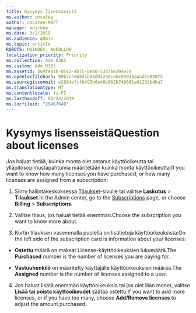 ```yaml
---
title: Kysymys lisensseistä
ms.author: cmcatee
author: cmcatee-MSFT
manager: mnirkhe
ms.date: 3/2/2018
ms.audience: Admin
ms.topic: article
ROBOTS: NOINDEX, NOFOLLOW
localization_priority: Priority
ms.collection: Adm_O365
ms.custom: Adm_O365
ms.assetid: b69fea1b-0542-4b75-bea0-53d7be294e7a
ms.openlocfilehash: 09b7ce868d1b04d91266ce6c89035aaad7e84975
ms.sourcegitcommit: e2864efcfb493b6e46b662b746661a61232bdba7
ms.translationtype: MT
ms.contentlocale: fi-FI
ms.lasthandoff: 01/24/2019
ms.locfileid: "29467649"
---
```

# <a name="question-about-licenses"></a><span data-ttu-id="d0618-102">Kysymys lisensseistä</span><span class="sxs-lookup"><span data-stu-id="d0618-102">Question about licenses</span></span>

<span data-ttu-id="d0618-103">Jos haluat tietää, kuinka monta olet ostanut käyttöoikeutta tai ylläpitosopimustapahtumia määritetään kuinka monta käyttöoikeutta:</span><span class="sxs-lookup"><span data-stu-id="d0618-103">If you want to know how many licenses you have purchased, or how many licenses are assigned from a subscription:</span></span>
  
1. <span data-ttu-id="d0618-104">Siirry hallintakeskuksessa [Tilaukset](https://go.microsoft.com/fwlink/p/?linkid=842054)-sivulle tai valitse **Laskutus** \> **Tilaukset**.</span><span class="sxs-lookup"><span data-stu-id="d0618-104">In the Admin center, go to the [Subscriptions](https://go.microsoft.com/fwlink/p/?linkid=842054) page, or choose **Billing** \> **Subscriptions**.</span></span>
    
2. <span data-ttu-id="d0618-105">Valitse tilaus, jos haluat tietää enemmän.</span><span class="sxs-lookup"><span data-stu-id="d0618-105">Choose the subscription you want to know more about.</span></span>
    
3. <span data-ttu-id="d0618-106">Kortin tilauksen vasemmalla puolella on lisätietoja käyttöoikeuksista:</span><span class="sxs-lookup"><span data-stu-id="d0618-106">On the left side of the subscription card is information about your licenses:</span></span>
    
  - <span data-ttu-id="d0618-107">**Ostettu** määrä on maksat License-käyttöoikeuksien lukumäärä.</span><span class="sxs-lookup"><span data-stu-id="d0618-107">The **Purchased** number is the number of licenses you are paying for.</span></span> 
    
  - <span data-ttu-id="d0618-108">**Vastuuhenkilö** on määritetty käyttäjälle käyttöoikeuksien määrää.</span><span class="sxs-lookup"><span data-stu-id="d0618-108">The **Assigned** number is the number of licenses assigned to a user.</span></span> 
    
4. <span data-ttu-id="d0618-109">Jos haluat lisätä enemmän käyttöoikeuksia tai jos olet liian monet, valitse **Lisää tai poista käyttöoikeudet** säätää ostettu.</span><span class="sxs-lookup"><span data-stu-id="d0618-109">If you want to add more licenses, or if you have too many, choose **Add/Remove licenses** to adjust the amount purchased.</span></span> 
    

